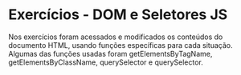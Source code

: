 # Exercícios - DOM e Seletores JS

Nos exercícios foram acessados e modificados os conteúdos do documento HTML, usando funções específicas para cada situação. Algumas das funções usadas foram getElementsByTagName, getElementsByClassName, querySelector e querySelector.